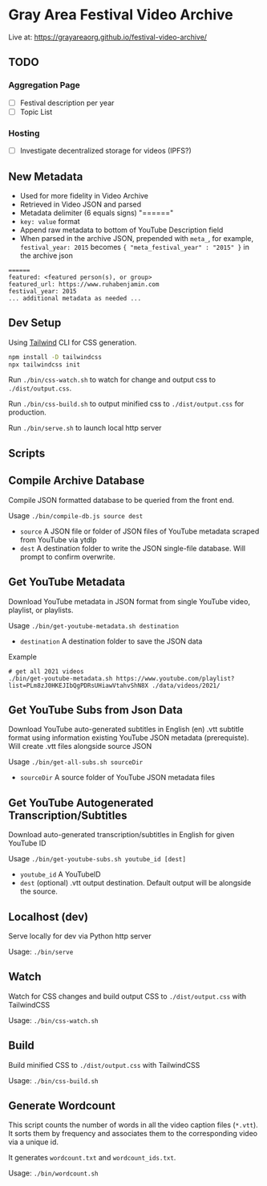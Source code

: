 # Gray Area Festival Video Archive

Live at:
https://grayareaorg.github.io/festival-video-archive/

## TODO

### Aggregation Page

  - [ ] Festival description per year
  - [ ] Topic List

### Hosting

  - [ ] Investigate decentralized storage for videos (IPFS?)

## New Metadata

  - Used for more fidelity in Video Archive
  - Retrieved in Video JSON and parsed
  - Metadata delimiter (6 equals signs) "======"
  - `key: value` format
  - Append raw metadata to bottom of YouTube Description field
  - When parsed in the archive JSON, prepended with `meta_`, for example, `festival_year: 2015` becomes `{ "meta_festival_year" : "2015" }` in the archive json

```
======
featured: <featured person(s), or group>
featured_url: https://www.ruhabenjamin.com
festival_year: 2015
... additional metadata as needed ...
```

## Dev Setup

Using [Tailwind](https://tailwindcss.com/) CLI for CSS generation.

```bash
npm install -D tailwindcss
npx tailwindcss init
```

Run `./bin/css-watch.sh` to watch for change and output css to `./dist/output.css`.

Run `./bin/css-build.sh` to output minified css to `./dist/output.css` for production.

Run `./bin/serve.sh` to launch local http server

## Scripts

## Compile Archive Database

Compile JSON formatted database to be queried from the front end.

Usage `./bin/compile-db.js source dest`

- `source` A JSON file or folder of JSON files of YouTube metadata scraped from YouTube via ytdlp
- `dest` A destination folder to write the JSON single-file database. Will prompt to confirm overwrite.


## Get YouTube Metadata

Download YouTube metadata in JSON format from single YouTube video, playlist, or playlists.

Usage `./bin/get-youtube-metadata.sh destination`

- `destination` A destination folder to save the JSON data

Example
```
# get all 2021 videos
./bin/get-youtube-metadata.sh https://www.youtube.com/playlist?list=PLm8zJ0HKEJIbQgPDRsUHiawVtahvShN8X ./data/videos/2021/
```

## Get YouTube Subs from Json Data

Download YouTube auto-generated subtitles in English (en) .vtt subtitle format using information existing YouTube JSON metadata (prerequiste). Will create .vtt files alongside source JSON

Usage `./bin/get-all-subs.sh sourceDir`

- `sourceDir` A source folder of YouTube JSON metadata files


## Get YouTube Autogenerated Transcription/Subtitles

Download auto-generated transcription/subtitles in English for given YouTube ID

Usage `./bin/get-youtube-subs.sh youtube_id [dest]`

- `youtube_id` A YouTubeID
- `dest` (optional) .vtt output destination. Default output will be alongside the source.


## Localhost (dev)

Serve locally for dev via Python http server

Usage: `./bin/serve`


## Watch

Watch for CSS changes and build output CSS to `./dist/output.css` with TailwindCSS

Usage: `./bin/css-watch.sh`


## Build

Build minified CSS to `./dist/output.css` with TailwindCSS

Usage: `./bin/css-build.sh`


## Generate Wordcount

This script counts the number of words in all the video caption files (`*.vtt`).
It sorts them by frequency and associates them to the corresponding video via a unique id.

It generates `wordcount.txt` and `wordcount_ids.txt`.

Usage: `./bin/wordcount.sh`
